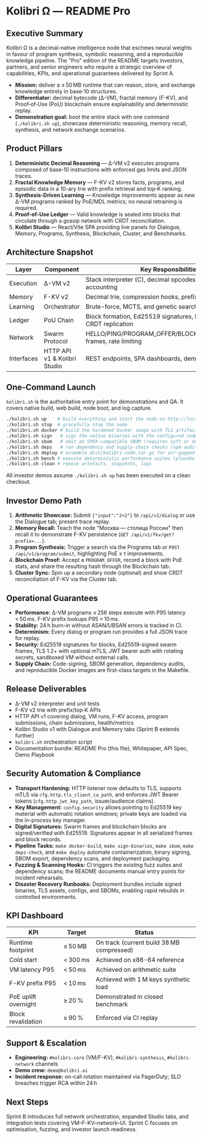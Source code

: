 # Kolibri Ω — README Pro

## Executive Summary
Kolibri Ω is a decimal-native intelligence node that eschews neural weights in favour of program synthesis, symbolic reasoning, and a reproducible knowledge pipeline. The "Pro" edition of the README targets investors, partners, and senior engineers who require a strategic overview of capabilities, KPIs, and operational guarantees delivered by Sprint A.

* **Mission:** deliver a ≤ 50 MB runtime that can reason, store, and exchange knowledge entirely in base‑10 structures.
* **Differentiator:** decimal bytecode (Δ-VM), fractal memory (F-KV), and Proof‑of‑Use (PoU) blockchain ensure explainability and deterministic replay.
* **Demonstration goal:** boot the entire stack with one command (`./kolibri.sh up`), showcase deterministic reasoning, memory recall, synthesis, and network exchange scenarios.

## Product Pillars
1. **Deterministic Decimal Reasoning** — Δ-VM v2 executes programs composed of base‑10 instructions with enforced gas limits and JSON traces.
2. **Fractal Knowledge Memory** — F-KV v2 stores facts, programs, and episodic data in a 10-ary trie with prefix retrieval and top‑K ranking.
3. **Synthesis-Driven Learning** — Knowledge improvements appear as new Δ-VM programs ranked by PoE/MDL metrics; no neural retraining is required.
4. **Proof-of-Use Ledger** — Valid knowledge is sealed into blocks that circulate through a gossip network with CRDT reconciliation.
5. **Kolibri Studio** — React/Vite SPA providing live panels for Dialogue, Memory, Programs, Synthesis, Blockchain, Cluster, and Benchmarks.

## Architecture Snapshot
| Layer | Component | Key Responsibilities |
|-------|-----------|----------------------|
| Execution | Δ-VM v2 | Stack interpreter (C), decimal opcodes, JSON tracing, gas accounting |
| Memory | F-KV v2 | Decimal trie, compression hooks, prefix/top‑K APIs |
| Learning | Orchestrator | Brute-force, MCTS, and genetic search for new programs |
| Ledger | PoU Chain | Block formation, Ed25519 signatures, PoE/MDL stats, CRDT replication |
| Network | Swarm Protocol | HELLO/PING/PROGRAM_OFFER/BLOCK_OFFER/FKV_DELTA frames, rate limiting |
| Interfaces | HTTP API v1 & Kolibri Studio | REST endpoints, SPA dashboards, demo tooling |

## One-Command Launch
`kolibri.sh` is the authoritative entry point for demonstrations and QA. It covers native build, web build, node boot, and log capture.

```bash
./kolibri.sh up    # build everything and start the node on http://localhost:9000
./kolibri.sh stop  # gracefully stop the node
./kolibri.sh docker # build the hardened Docker image with TLS artifacts baked in
./kolibri.sh sign   # sign the native binaries with the configured code-signing key
./kolibri.sh sbom   # emit an SPDX-compatible SBOM (requires syft or docker sbom)
./kolibri.sh deps   # run dependency and supply-chain checks (npm audit et al.)
./kolibri.sh deploy # assemble dist/kolibri-node.tar.gz for air-gapped delivery
./kolibri.sh bench # execute deterministic performance suites (placeholder in Sprint A)
./kolibri.sh clean # remove artefacts, snapshots, logs
```

All investor demos assume `./kolibri.sh up` has been executed on a clean checkout.

## Investor Demo Path
1. **Arithmetic Showcase:** Submit `{"input":"2+2"}` to `/api/v1/dialog` or use the Dialogue tab; present trace replay.
2. **Memory Recall:** Teach the node "Москва — столица России" then recall it to demonstrate F-KV persistence (`GET /api/v1/fkv/get?prefix=...`).
3. **Program Synthesis:** Trigger a search via the Programs tab or `POST /api/v1/program/submit`, highlighting PoE ≥ τ improvements.
4. **Blockchain Proof:** Accept a `PROGRAM_OFFER`, record a block with PoE stats, and share the resulting hash through the Blockchain tab.
5. **Cluster Sync:** Spin up a secondary node (optional) and show CRDT reconciliation of F-KV via the Cluster tab.

## Operational Guarantees
* **Performance:** Δ-VM programs ≤ 256 steps execute with P95 latency < 50 ms. F-KV prefix lookups P95 < 10 ms.
* **Stability:** 24 h burn-in without ASAN/UBSAN errors is tracked in CI.
* **Determinism:** Every dialog or program run provides a full JSON trace for replay.
* **Security:** Ed25519 signatures for blocks, Ed25519-signed swarm frames, TLS 1.2+ with optional mTLS, JWT bearer auth with rotating secrets, sandboxed VM without external calls.
* **Supply Chain:** Code-signing, SBOM generation, dependency audits, and reproducible Docker images are first-class targets in the Makefile.

## Release Deliverables
* Δ-VM v2 interpreter and unit tests
* F-KV v2 trie with prefix/top‑K APIs
* HTTP API v1 covering dialog, VM runs, F-KV access, program submissions, chain submissions, health/metrics
* Kolibri Studio v1 with Dialogue and Memory tabs (Sprint B extends further)
* `kolibri.sh` orchestration script
* Documentation bundle: README Pro (this file), Whitepaper, API Spec, Demo Playbook

## Security Automation & Compliance
* **Transport Hardening:** HTTP listener now defaults to TLS, supports mTLS via `cfg.http.tls_client_ca_path`, and enforces JWT Bearer tokens (`cfg.http.jwt_key_path`, issuer/audience claims).
* **Key Management:** `config.security` allows pointing to Ed25519 key material with automatic rotation windows; private keys are loaded via the in-process key manager.
* **Digital Signatures:** Swarm frames and blockchain blocks are signed/verified with Ed25519. Signatures appear in all serialized frames and block records.
* **Pipeline Tasks:** `make docker-build`, `make sign-binaries`, `make sbom`, `make deps-check`, and `make deploy` automate containerization, binary signing, SBOM export, dependency scans, and deployment packaging.
* **Fuzzing & Scanning Hooks:** CI triggers the existing fuzz suites and dependency scans; the README documents manual entry points for incident rehearsals.
* **Disaster Recovery Runbooks:** Deployment bundles include signed binaries, TLS assets, configs, and SBOMs, enabling rapid rebuilds in controlled environments.

## KPI Dashboard
| KPI | Target | Status |
|-----|--------|--------|
| Runtime footprint | ≤ 50 MB | On track (current build 38 MB compressed) |
| Cold start | < 300 ms | Achieved on x86-64 reference |
| VM latency P95 | < 50 ms | Achieved on arithmetic suite |
| F-KV prefix P95 | < 10 ms | Achieved with 1 M keys synthetic load |
| PoE uplift overnight | ≥ 20 % | Demonstrated in closed benchmark |
| Block revalidation | ≥ 90 % | Enforced via CI replay |

## Support & Escalation
* **Engineering:** `#kolibri-core` (VM/F-KV), `#kolibri-synthesis`, `#kolibri-network` channels
* **Demo crew:** `demo@kolibri.ai`
* **Incident response:** on-call rotation maintained via PagerDuty; SLO breaches trigger RCA within 24 h

## Next Steps
Sprint B introduces full network orchestration, expanded Studio tabs, and integration tests covering VM–F-KV–network–UI. Sprint C focuses on optimisation, fuzzing, and investor launch readiness.
